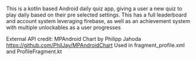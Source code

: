 This is a kotlin based Android daily quiz app, giving a user a new quiz to play daily based on their pre selected settings. This has a full leaderboard and account system leveraging firebase, as well as an achievement system with multiple unlockables as a user progresses

External API credit:
MPAndroid Chart by Philipp Jahoda
https://github.com/PhilJay/MPAndroidChart
Used in fragment_profile.xml and ProfileFragment.kt

